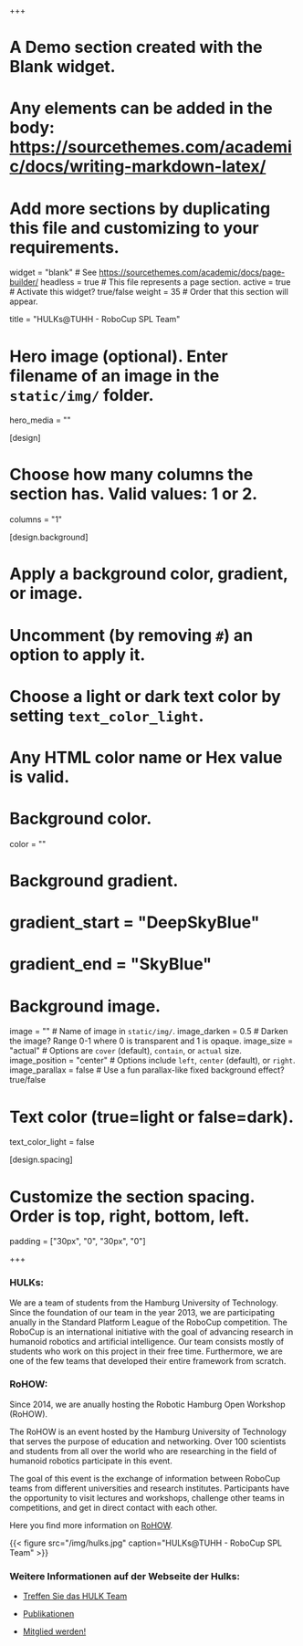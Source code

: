 +++
# A Demo section created with the Blank widget.
# Any elements can be added in the body: https://sourcethemes.com/academic/docs/writing-markdown-latex/
# Add more sections by duplicating this file and customizing to your requirements.

widget = "blank"  # See https://sourcethemes.com/academic/docs/page-builder/
headless = true  # This file represents a page section.
active = true  # Activate this widget? true/false
weight = 35  # Order that this section will appear.

title = "HULKs@TUHH - RoboCup SPL Team"

# Hero image (optional). Enter filename of an image in the `static/img/` folder.
hero_media = ""

[design]
  # Choose how many columns the section has. Valid values: 1 or 2.
  columns = "1"

  
[design.background]
  # Apply a background color, gradient, or image.
  #   Uncomment (by removing `#`) an option to apply it.
  #   Choose a light or dark text color by setting `text_color_light`.
  #   Any HTML color name or Hex value is valid.

  # Background color.
  color = ""
  
  # Background gradient.
  # gradient_start = "DeepSkyBlue"
  # gradient_end = "SkyBlue"
  
  # Background image.
  image = ""  # Name of image in `static/img/`.
  image_darken = 0.5  # Darken the image? Range 0-1 where 0 is transparent and 1 is opaque.
  image_size = "actual"  #  Options are `cover` (default), `contain`, or `actual` size.
  image_position = "center"  # Options include `left`, `center` (default), or `right`.
  image_parallax = false  # Use a fun parallax-like fixed background effect? true/false

  # Text color (true=light or false=dark).
  text_color_light = false

[design.spacing]
  # Customize the section spacing. Order is top, right, bottom, left.
  padding = ["30px", "0", "30px", "0"]



+++


### HULKs:
We are a team of students from the Hamburg University of Technology. Since the foundation of our team in the year 2013, we are participating anually in the Standard Platform League of the RoboCup competition. The RoboCup is an international initiative with the goal of advancing research in humanoid robotics and artificial intelligence. Our team consists mostly of students who work on this project in their free time. Furthermore, we are one of the few teams that developed their entire framework from scratch.

### RoHOW:
Since 2014, we are anually hosting the Robotic Hamburg Open Workshop (RoHOW).

The RoHOW is an event hosted by the Hamburg University of Technology that serves the purpose of education and networking. Over 100 scientists and students from all over the world who are researching in the field of humanoid robotics participate in this event.

The goal of this event is the exchange of information between RoboCup teams from different universities and research institutes. Participants have the opportunity to visit lectures and workshops, challenge other teams in competitions, and get in direct contact with each other.

Here you find more information on [RoHOW](https://rohow.de).


{{< figure src="/img/hulks.jpg" caption="HULKs@TUHH - RoboCup SPL Team" >}}


### Weitere Informationen auf der Webseite der Hulks:

* [Treffen Sie das HULK Team](https://hulks.de/team/team2020.html)

* [Publikationen](https://hulks.de/publications/)

* [Mitglied werden!](https://hulks.de/meet/)

